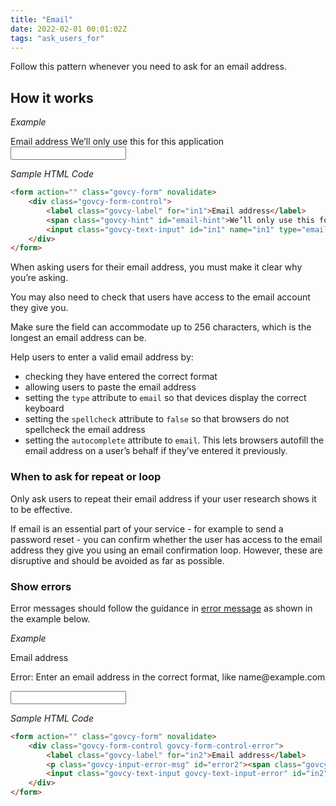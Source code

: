 ```yaml
---
title: "Email"
date: 2022-02-01 00:01:02Z
tags: "ask_users_for"
---
```

Follow this pattern whenever you need to ask for an email address.

## How it works

*Example*
<div class="govcy-container govcy-p-4  govcy-br-1 govcy-br-standard govcy-mb-4">
<form action="" class="govcy-form" novalidate>
    <div class="govcy-form-control">
        <label class="govcy-label" for="in1">Email address</label>
        <span class="govcy-hint" id="email-hint">We’ll only use this for this application</span>
        <input class="govcy-text-input" id="in1" name="in1" type="email" spellcheck="false" aria-describedby="email-hint" autocomplete="email">
    </div>
</form>
</div>

*Sample HTML Code*

```html
<form action="" class="govcy-form" novalidate>
    <div class="govcy-form-control">
        <label class="govcy-label" for="in1">Email address</label>
        <span class="govcy-hint" id="email-hint">We’ll only use this for this application</span>
        <input class="govcy-text-input" id="in1" name="in1" type="email" spellcheck="false" aria-describedby="email-hint" autocomplete="email">
    </div>
</form>
```

When asking users for their email address, you must make it clear why you’re asking.

You may also need to check that users have access to the email account they give you.

Make sure the field can accommodate up to 256 characters, which is the longest an email address can be.

Help users to enter a valid email address by:
- checking they have entered the correct format
- allowing users to paste the email address
- setting the `type` attribute to `email` so that devices display the correct keyboard
- setting the `spellcheck` attribute to `false` so that browsers do not spellcheck the email address
- setting the `autocomplete` attribute to `email`. This lets browsers autofill the email address on a user’s behalf if they’ve entered it previously.

### When to ask for repeat or loop 
Only ask users to repeat their email address if your user research shows it to be effective.

If email is an essential part of your service - for example to send a password reset - you can confirm whether the user has access to the email address they give you using an email confirmation loop. However, these are disruptive and should be avoided as far as possible.

### Show errors
Error messages should follow the guidance in [error message](../../components/error_message) as shown in the example below.

*Example*
<div class="govcy-container govcy-p-4  govcy-br-1 govcy-br-standard govcy-mb-4">
<form action="" class="govcy-form" novalidate>
    <div class="govcy-form-control govcy-form-control-error">
        <label class="govcy-label" for="in2">Email address</label>
        <p class="govcy-input-error-msg" id="error2"><span class="govcy-visually-hidden-error">Error: </span>Enter an email address in the correct format, like name@example.com</p>
        <input class="govcy-text-input govcy-text-input-error" id="in2" name="in2" type="email" spellcheck="false" aria-describedby="email-hint" autocomplete="email" aria-describedby="error2">
    </div>
</form>
</div>

*Sample HTML Code*

```html
<form action="" class="govcy-form" novalidate>
    <div class="govcy-form-control govcy-form-control-error">
        <label class="govcy-label" for="in2">Email address</label>
        <p class="govcy-input-error-msg" id="error2"><span class="govcy-visually-hidden-error">Error: </span>Enter an email address in the correct format, like name@example.com</p>
        <input class="govcy-text-input govcy-text-input-error" id="in2" name="in2" type="email" spellcheck="false" aria-describedby="email-hint" autocomplete="email" aria-describedby="error2">
    </div>
</form>
```